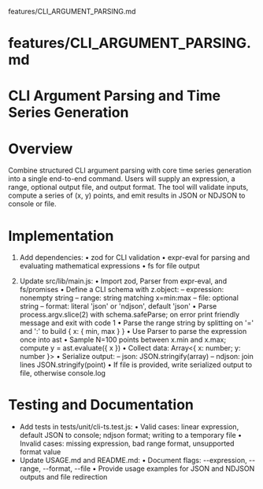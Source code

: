 features/CLI_ARGUMENT_PARSING.md
# features/CLI_ARGUMENT_PARSING.md
# CLI Argument Parsing and Time Series Generation

# Overview
Combine structured CLI argument parsing with core time series generation into a single end-to-end command. Users will supply an expression, a range, optional output file, and output format. The tool will validate inputs, compute a series of (x, y) points, and emit results in JSON or NDJSON to console or file.

# Implementation

1. Add dependencies:
   • zod for CLI validation
   • expr-eval for parsing and evaluating mathematical expressions
   • fs for file output

2. Update src/lib/main.js:
   • Import zod, Parser from expr-eval, and fs/promises
   • Define a CLI schema with z.object:
     – expression: nonempty string
     – range: string matching x=min:max
     – file: optional string
     – format: literal 'json' or 'ndjson', default 'json'
   • Parse process.argv.slice(2) with schema.safeParse; on error print friendly message and exit with code 1
   • Parse the range string by splitting on '=' and ':' to build { x: { min, max } }
   • Use Parser to parse the expression once into ast
   • Sample N=100 points between x.min and x.max; compute y = ast.evaluate({ x })
   • Collect data: Array<{ x: number; y: number }>
   • Serialize output:
     – json: JSON.stringify(array)
     – ndjson: join lines JSON.stringify(point)
   • If file is provided, write serialized output to file, otherwise console.log

# Testing and Documentation

- Add tests in tests/unit/cli-ts.test.js:
  • Valid cases: linear expression, default JSON to console; ndjson format; writing to a temporary file
  • Invalid cases: missing expression, bad range format, unsupported format value
- Update USAGE.md and README.md:
  • Document flags: --expression, --range, --format, --file
  • Provide usage examples for JSON and NDJSON outputs and file redirection